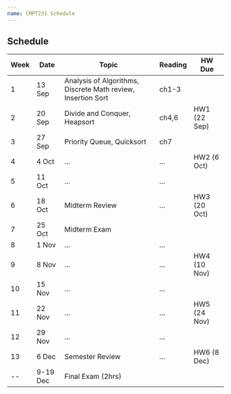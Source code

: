 ```yaml
---
name: CMPT231 Schedule
---
```


## Schedule
| Week | Date | Topic | Reading | HW Due |
| ---- | ---- | ----- | ------- | ------ |
| 1 | 13 Sep | Analysis of Algorithms, Discrete Math review, Insertion Sort | ch1-3 | |
| 2 | 20 Sep | Divide and Conquer, Heapsort | ch4,6 | HW1 (22 Sep) |
| 3 | 27 Sep | Priority Queue, Quicksort | ch7 | |
| 4 | 4 Oct | ... | ... | HW2 (6 Oct) |
| 5 | 11 Oct | ... | ... | |
| 6 | 18 Oct | Midterm Review | ... | HW3 (20 Oct) |
| 7 | 25 Oct | Midterm Exam | | |
| 8 | 1 Nov | ... | ... | |
| 9 | 8 Nov | ... | ... | HW4 (10 Nov) |
| 10 | 15 Nov | ... | ... | |
| 11 | 22 Nov | ... | ... | HW5 (24 Nov) |
| 12 | 29 Nov | ... | ... | |
| 13 | 6 Dec | Semester Review | ... | HW6 (8 Dec) |
| -- | 9-19 Dec | Final Exam (2hrs) | | |
